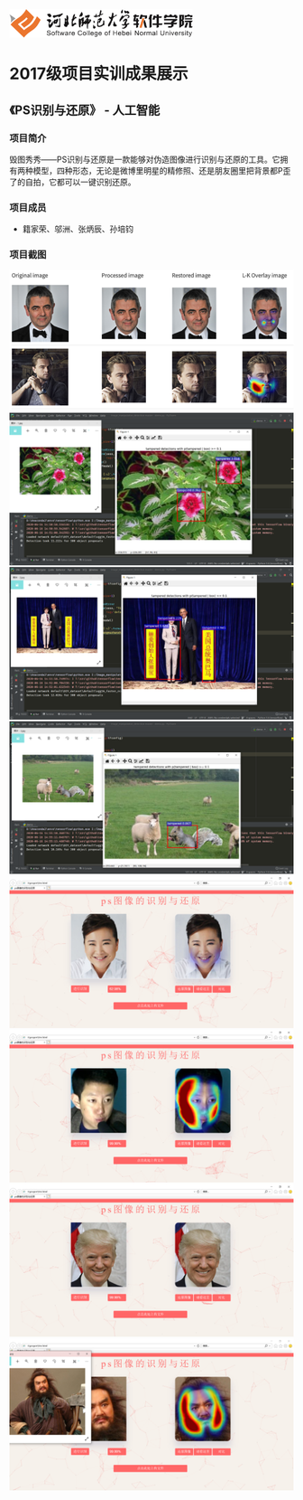 <img src="../../../image/logo.png"  height="50" />

# 2017级项目实训成果展示 

## 《PS识别与还原》 -  人工智能

###  项目简介

毁图秀秀——PS识别与还原是一款能够对伪造图像进行识别与还原的工具。它拥有两种模型，四种形态，无论是微博里明星的精修照、还是朋友圈里把背景都P歪了的自拍，它都可以一键识别还原。

### 项目成员

- 籍家荣、邬洲、张炳辰、孙培钧


### 项目截图

  <img src="./image/1.png" />

  <img src="./image/2.png" />

  <img src="./image/3.png" />

  <img src="./image/4.png" />

  <img src="./image/5.png" />

  <img src="./image/6.png" />

  <img src="./image/7.png" />

  <img src="./image/8.png" />

